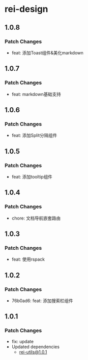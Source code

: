 # rei-design

## 1.0.8

### Patch Changes

- feat: 添加Toast组件&美化markdown

## 1.0.7

### Patch Changes

- feat: markdown基础支持

## 1.0.6

### Patch Changes

- feat: 添加Split分隔组件

## 1.0.5

### Patch Changes

- feat: 添加tooltip组件

## 1.0.4

### Patch Changes

- chore: 文档导航嵌套路由

## 1.0.3

### Patch Changes

- feat: 使用rspack

## 1.0.2

### Patch Changes

- 76b0ad6: feat: 添加搜索栏组件

## 1.0.1

### Patch Changes

- fix: update
- Updated dependencies
  - rei-utils@1.0.1
